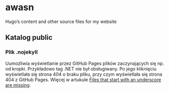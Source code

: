# awasn

Hugo’s content and other source files for my website

## Katalog public

### Plik .nojekyll

Uumożliwia wyświetlanie przez GitHub Pages plików zaczynających się np. od kropki. Przykładowo tag .NET nie był obsługiwany.
Po jego kliknięciu wyświetlała się strona 404 o braku pliku, przy czym wyświetlała się strona 404 z GitHub Pages. Więcej w artukule
[Files that start with an underscore are missing](https://help.github.com/articles/files-that-start-with-an-underscore-are-missing/).